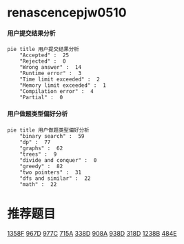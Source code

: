 # renascencepjw0510

<!-- tabs:start -->



#### **用户提交结果分析**

```mermaid
pie title 用户提交结果分析
    "Accepted" :  25
    "Rejected" :  0
    "Wrong answer" :  14
    "Runtime error" :  3
    "Time limit exceeded" :  2
    "Memory limit exceeded" :  1
    "Compilation error" :  4
    "Partial" :  0
```

#### **用户做题类型偏好分析**

```mermaid
pie title 用户做题类型偏好分析
    "binary search" :  59
    "dp" :  77
    "graphs" :  62
    "trees" :  9
    "divide and conquer" :  0
    "greedy" :  82
    "two pointers" :  31
    "dfs and similar" :  22
    "math" :  22
```



<!-- tabs:end -->
# 推荐题目
[1358F](https://codeforces.com/contest/1358/problem/F)
[967D](https://codeforces.com/contest/967/problem/D)
[977C](https://codeforces.com/contest/977/problem/C)
[715A](https://codeforces.com/contest/715/problem/A)
[338D](https://codeforces.com/contest/338/problem/D)
[908A](https://codeforces.com/contest/908/problem/A)
[938D](https://codeforces.com/contest/938/problem/D)
[318D](https://codeforces.com/contest/318/problem/D)
[1238B](https://codeforces.com/contest/1238/problem/B)
[484E](https://codeforces.com/contest/484/problem/E)
